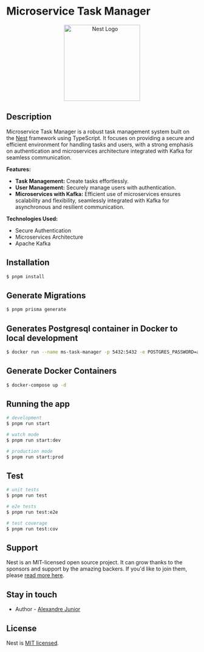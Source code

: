# Microservice Task Manager

<p align="center">
  <a href="http://nestjs.com/" target="blank"><img src="https://nestjs.com/img/logo-small.svg" width="200" alt="Nest Logo" /></a>
</p>

## Description

Microservice Task Manager is a robust task management system built on the [Nest](https://github.com/nestjs/nest) framework using TypeScript. It focuses on providing a secure and efficient environment for handling tasks and users, with a strong emphasis on authentication and microservices architecture integrated with Kafka for seamless communication.

**Features:**
- **Task Management:** Create tasks effortlessly.
- **User Management:** Securely manage users with authentication.
- **Microservices with Kafka:** Efficient use of microservices ensures scalability and flexibility, seamlessly integrated with Kafka for asynchronous and resilient communication.

**Technologies Used:**
- Secure Authentication
- Microservices Architecture
- Apache Kafka

## Installation

```bash
$ pnpm install
```
## Generate Migrations

```bash
$ pnpm prisma generate
```
## Generates Postgresql container in Docker to local development

```bash
$ docker run --name ms-task-manager -p 5432:5432 -e POSTGRES_PASSWORD=admin -e POSTGRES_USERNAME=admin -e POSTGRES_PASSWORD_ROOT=admin -d -t bitnami/postgresql
```
## Generate Docker Containers

```bash
$ docker-compose up -d
```

## Running the app

```bash
# development
$ pnpm run start

# watch mode
$ pnpm run start:dev

# production mode
$ pnpm run start:prod
```

## Test

```bash
# unit tests
$ pnpm run test

# e2e tests
$ pnpm run test:e2e

# test coverage
$ pnpm run test:cov
```

## Support

Nest is an MIT-licensed open source project. It can grow thanks to the sponsors and support by the amazing backers. If you'd like to join them, please [read more here](https://docs.nestjs.com/support).

## Stay in touch

- Author - [Alexandre Junior](https://www.linkedin.com/in/alexandrejuniorc/)
  
## License

Nest is [MIT licensed](LICENSE).
